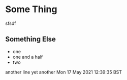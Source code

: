 # Some Thing

sfsdf

## Something Else

- one
- one and a half
- two

another line
yet another
Mon 17 May 2021 12:39:35 BST
